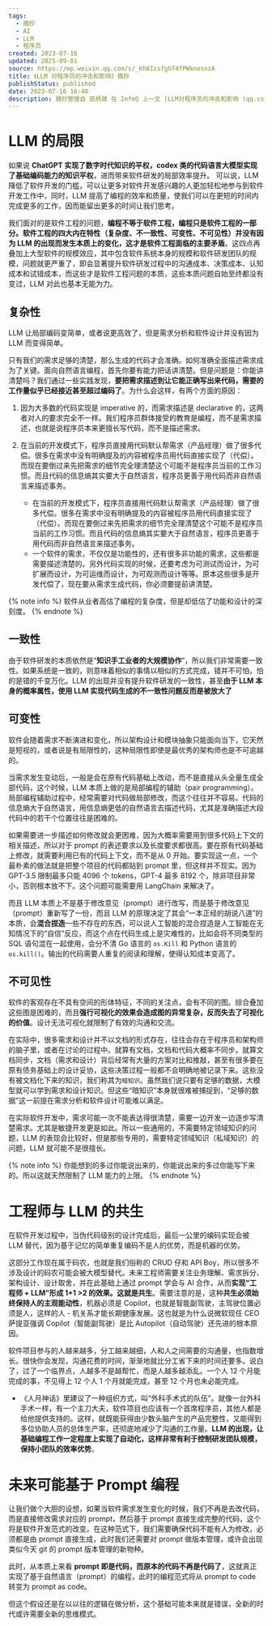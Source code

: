 ```yaml
---
tags:
  - 摘抄
  - AI
  - LLM
  - 程序员
created: 2023-07-16
updated: 2025-09-01
source: https://mp.weixin.qq.com/s/_Kh8IzsfghT4fPWknesnzA
title: 《LLM 对程序员的冲击和影响》摘抄
publishStatus: published
date: 2023-07-16 16:48
description: 摘抄整理自 茹炳晟 在 InfoQ 上一文 [LLM对程序员的冲击和影响 (qq.com)](https://mp.weixin.qq.com/s/_Kh8IzsfghT4fPWknesnzA)
---
```


# LLM 的局限

如果说 **ChatGPT 实现了数字时代知识的平权，codex 类的代码语言大模型实现了基础编码能力的知识平权**，进而带来软件研发的局部效率提升。 可以说，LLM 降低了软件开发的门槛，可以让更多对软件开发感兴趣的人更加轻松地参与到软件开发工作中，同时，LLM 提高了编程的效率和质量，使我们可以在更短的时间内完成更多的工作，因而能留出更多的时间让我们思考。

我们面对的是软件工程的问题，**编程不等于软件工程，编程只是软件工程的一部分。软件工程的四大内在特性（复杂度、不一致性、可变性、不可见性）并没有因为 LLM 的出现而发生本质上的变化，这才是软件工程面临的主要矛盾**。这四点再叠加上大型软件的规模效应，其中包含软件系统本身的规模和软件研发团队的规模，问题就更严重了，即会显著提升软件研发过程中的沟通成本、决策成本、认知成本和试错成本，而这些才是软件工程问题的本质，这些本质问题自始至终都没有变过，LLM 对此也基本无能为力。

## 复杂性

LLM 让局部编码变简单，或者说更高效了，但是需求分析和软件设计并没有因为 LLM 而变得简单。

只有我们的需求足够的清楚，那么生成的代码才会准确。如何准确全面描述需求成为了关键。面向自然语言编程，首先你要有能力把话讲清楚。但是问题是：你能讲清楚吗？我们通过一些实践发现，**要把需求描述到让它能正确写出来代码，需要的工作量似乎已经接近甚至超过编码了**。为什么会这样，有两个方面的原因：

1. 因为大多数的代码实现是 imperative 的，而需求描述是 declarative 的，这两者对人的要求完全不一样。我们程序员群体接受的教育是编程，而不是需求描述，也就是说程序员本来更擅长写代码，而不是描述需求。
2. 在当前的开发模式下，程序员直接用代码默认帮需求（产品经理）做了很多代偿。很多在需求中没有明确提及的内容被程序员用代码直接实现了（代偿）。而现在要倒过来先把需求的细节完全理清楚这个可能不是程序员当前的工作习惯。而且代码的信息熵其实要大于自然语言，程序员更善于用代码而非自然语言来描述事务。

   - 在当前的开发模式下，程序员直接用代码默认帮需求（产品经理）做了很多代偿。很多在需求中没有明确提及的内容被程序员用代码直接实现了（代偿）。而现在要倒过来先把需求的细节完全理清楚这个可能不是程序员当前的工作习惯。而且代码的信息熵其实要大于自然语言，程序员更善于用代码而非自然语言来描述事务。
   - 一个软件的需求，不仅仅是功能性的，还有很多非功能的需求，这些都是需要描述清楚的。另外代码实现的时候，还要考虑为可测试而设计，为可扩展而设计，为可运维而设计，为可观测而设计等等。原本这些很多是开发代偿了，现在要从需求生成代码，你必须要提前讲清楚。

{% note info %}
软件从业者高估了编程的复杂度，但是却低估了功能和设计的深刻度。
{% endnote %}

## 一致性

由于软件研发的本质依然是“**知识手工业者的大规模协作**”，所以我们非常需要一致性。如果系统是一致的，则意味着相似的事情以相似的方式完成，错并不可怕，怕的是错的千变万化。LLM 的出现并没有提升软件研发的一致性，甚至**由于 LLM 本身的概率属性，使用 LLM 实现代码生成的不一致性问题反而是被放大了**

## 可变性

软件会随着需求不断演进和变化，所以架构设计和模块抽象只能面向当下，它天然是短视的，或者说是有局限性的，这种局限性即使是最优秀的架构师也是不可逾越的。

当需求发生变动后，一般是会在原有代码基础上改动，而不是直接从头全量生成全部代码，这个时候，LLM 本质上做的是局部编程的辅助（pair programming）。局部编程辅助过程中，经常需要对代码做局部修改，而这个往往并不容易。代码的信息熵大于自然语言，用信息熵更低的自然语言去描述代码，尤其是准确描述大段代码中的若干个位置往往是困难的。

如果需要进一步描述如何修改就会更困难，因为大概率需要用到很多代码上下文的相关描述，所以对于 prompt 的表述要求以及长度要求都很高。要在原有代码基础上修改，就需要利用已有的代码上下文，而不是从 0 开始。要实现这一点，一个最朴素的做法就是把整个项目的代码都贴到 prompt 里，但这样并不现实。因为 GPT-3.5 限制最多只能 4096 个 tokens，GPT-4 最多 8192 个，除非项目非常小，否则根本放不下。这个问题可能需要用 LangChain 来解决了。

而且 LLM 本质上不是基于修改意见（prompt）进行改写，而是基于修改意见（prompt）重新写了一份，而且 LLM 的原理决定了其会“一本正经的胡说八道”的本质，会**混合捏造**一些不存在的东西，可以说人工智能的混合捏造是人工智能在无知情况下的“自信”反应，而这个点在代码生成上是灾难性的，比如会将不同类型的 SQL 语句混在一起使用，会分不清 Go 语言的 `os.Kill` 和 Python 语言的 `os.kill()`。输出的代码需要人重复的阅读和理解，使得认知成本变高了。

## 不可见性

软件的客观存在不具有空间的形体特征，不同的关注点，会有不同的图。综合叠加这些图是困难的，而且**强行可视化的效果会造成图的异常复杂，反而失去了可视化的价值**。设计无法可视化就限制了有效的沟通和交流。

在实际中，很多需求和设计并不以文档的形式存在，往往会存在于程序员和架构师的脑子里，或者在讨论的过程中。就算有文档，文档和代码大概率不同步。就算文档同步，文档（需求和设计）背后经常有大量的方案对比和推敲，甚至有很多要在原有债务基础上的设计妥协，这些决策过程一般都不会明确地被记录下来。这些没有被文档化下来的知识，我们称其为`暗知识`。虽然我们说只要有足够的数据，大模型就可以学到需求和设计知识。但这些“暗知识”本身就很难被捕捉到，“足够的数据”这一前提在需求分析和软件设计可能难以满足。

在实际软件开发中，需求可能一次不能表达得很清楚，需要一边开发一边逐步写清楚需求。尤其是敏捷开发更是如此。所以一些通用的，不需要特定领域知识的问题，LLM 的表现会比较好，但是那些专用的，需要特定领域知识（私域知识）的问题，LLM 就可能不是很擅长。

{% note info %}
你能想到的多过你能说出来的，你能说出来的多过你能写下来的。所以这就天然限制了 LLM 能力的上限。
{% endnote %}

# 工程师与 LLM 的共生

在软件开发过程中，当伪代码级别的设计完成后，最后一公里的编码实现会被 LLM 替代，因为基于记忆的简单重复编码不是人的优势，而是机器的优势。

这部分工作现在属于码农，也就是我们俗称的 CRUD 仔和 API Boy，所以很多不涉及设计的码农可能会被大模型替代。未来工程师需要关注业务理解、需求拆分、架构设计、设计取舍，并在此基础上通过 prompt 学会与 AI 合作，从而**实现“工程师 + LLM”形成 1+1 >2 的效果。这就是共生**。需要注意的是，这种**共生必须始终保持人的主观能动性**，机器必须是 Copilot，也就是智能副驾驶，主驾驶位置必须是人，这样的人 - 机关系才能长期健康发展。这也就是为什么说微软现任 CEO 萨提亚强调 Copilot（智能副驾驶）是比 Autopilot（自动驾驶）还先进的根本原因。

软件项目参与的人越来越多，分工越来越细，人和人之间需要的沟通量，也指数增长。很快你会发现，沟通花费的时间，渐渐地就比分工省下来的时间还要多。说白了，过了一个临界点，人越多不是越帮忙，而是人越多越添乱。一个人 12 个月能完成的事，不见得上 12 个人 1 个月就能完成，甚至 12 个月也未必能完成。

- 《人月神话》里建议了一种组织方式，叫“外科手术式的队伍”。就像一台外科手术一样，有一个主刀大夫，软件项目也应该有一个首席程序员，其他人都是给他提供支持的。这样，就既能获得由少数头脑产生的产品完整性，又能得到多位协助人员的总体生产率，还彻底地减少了沟通的工作量。**LLM 的出现，让基础编程工作一定程度上实现了自动化，这样非常有利于控制研发团队规模，保持小团队的效率优势**。

# 未来可能基于 Prompt 编程

让我们做个大胆的设想，如果当软件需求发生变化的时候，我们不再是去改代码，而是直接修改需求对应的 prompt，然后基于 prompt 直接生成完整的代码，这个将是软件开发范式的改变。在这种范式下，我们需要确保代码不能有人为修改，必须都是由 prompt 直接生成，此时我们还需要对 prompt 做版本管理，或许会出现类似今天 git 的 prompt 版本管理的新物种。

此时，从本质上来看 **prompt 即是代码，而原本的代码不再是代码了**，这就真正实现了基于自然语言（prompt）的编程，此时的编程范式将从 prompt to code 转变为 prompt as code。

但这个假设还是在以以往的逻辑在做分析，这个基础可能本来就是错误，全新的时代或许需要全新的思维模式。


